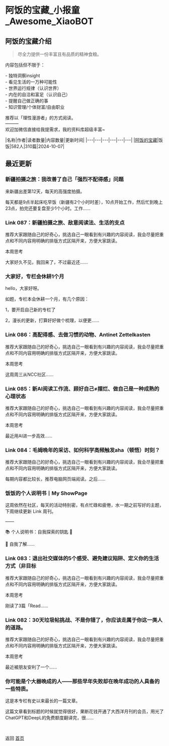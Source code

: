 # 阿饭的宝藏_小报童_Awesome_XiaoBOT

## 阿饭的宝藏介绍
> 尽全力提供一份丰富且有品质的精神食粮。    
    
内容包括但不限于：    
    
\- 独特洞察insight    
\- 看见生活的一万种可能性    
\- 世界运行规律（认识世界）    
\- 内在的自洽和富足（认识自己）    
\- 提醒自己做正确的事    
\- 知识管理/个体财富/自由职业    
    
推荐以「理性漫游者」的方式阅读。    
———    
欢迎加微信直接给我提需求，我的资料库超级丰富~  
  


|名称|作者|读者数量|内容数量|更新时间|
|---|---|---|---|---|---|
|[阿饭的宝藏](https://xiaobot.net/p/afanfan?refer=0b133df9-27dc-423b-8101-639049001c13)|饭饭|582人|310篇|2024-10-07|

## 最近更新
### 新疆拍摄之旅：我改善了自己「强烈不配得感」问题

来新疆出差第12天，每天的高强度拍摄。

每天都是9点半起床吃早饭（新疆有2个小时时差），10点开始工作，然后忙到晚上23点，拍完还要复盘至少1个小时。工作......

### Link 087：新疆拍摄之旅、敌意阅读法、生活的支点

推荐大家跟随自己的好奇心，挑选自己一眼看到有兴趣的内容阅读，我会尽量把重点和不同内容用明确的排版方式区隔开来，方便大家跳读。

本周思考

大家好久不见，我回来了，不过最近还......

### 大家好，专栏会休耕1个月

hello，大家好呀。

如题，专栏本会休耕一个月，有几个原因：

1，要开启自己新的专栏了

2，漫长的更新，打算好好做个梳理，以便更......

### Link 086：高配得感、去做习惯的动物、Antinet Zettelkasten

推荐大家跟随自己的好奇心，挑选自己一眼看到有兴趣的内容阅读，我会尽量把重点和不同内容用明确的排版方式区隔开来，方便大家跳读。

本周思考

这周周三从NCC社区......

### Link 085：新AI阅读工作流、顾好自己≠摆烂、做自己是一种成熟的心理状态

推荐大家跟随自己的好奇心，挑选自己一眼看到有兴趣的内容阅读，我会尽量把重点和不同内容用明确的排版方式区隔开来，方便大家跳读。

本周思考

最近用AI进一步高效......

### Link 084：毛姆晚年的采访、如何科学高频触发aha（顿悟）时刻？

推荐大家跟随自己的好奇心，挑选自己一眼看到有兴趣的内容阅读，我会尽量把重点和不同内容用明确的排版方式区隔开来，方便大家跳读。

每期内容都比较长，推荐电脑网页端阅读。之后......

### 饭饭的个人说明书丨My ShowPage

这周依然在社区，每天的活动特别密，有点忙碌和疲倦，水一期之前写好的主题，下周继续更新 Link 周刊。

——

📚 个人说明书：自我探索的钥匙 🔑

🌟 自我了解......

### Link 083：退出社交媒体的5个感受、避免建议陷阱、定义你的生活方式（非目标

推荐大家跟随自己的好奇心，挑选自己一眼看到有兴趣的内容阅读，我会尽量把重点和不同内容用明确的排版方式区隔开来，方便大家跳读。

本周思考

刚读了3篇「Read......

### Link 082：30天垃圾帖挑战、不是你错了，你应该走属于你这一类人的道路。

推荐大家跟随自己的好奇心，挑选自己一眼看到有兴趣的内容阅读，我会尽量把重点和不同内容用明确的排版方式区隔开来，方便大家跳读。

本周思考

最近被朋友安利了一个......

### 你可能是个大器晚成的人——那些早年失败却在晚年成功的人具备的一些特质。

这是本专栏有史以来最长的一篇文章。

这篇文章看到标题的时候就觉得很好，果断花钱开通了大西洋月刊的会员，用光了ChatGPT和DeepL的免费额度翻译完，很......


<a href="https://github.com/Reno9527/awesome-xiaobot" style="color: white; text-decoration: none;">awesome-xiaobot</a>

返回 [首页](../README.md)
